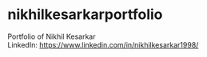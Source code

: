 # nikhilkesarkarportfolio

Portfolio of Nikhil Kesarkar<br>
LinkedIn: https://www.linkedin.com/in/nikhilkesarkar1998/
